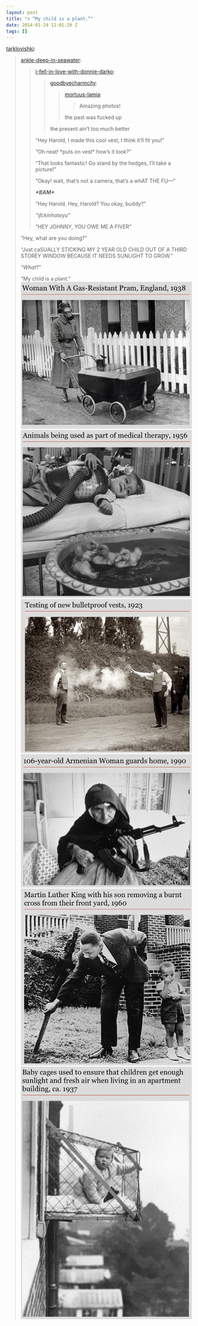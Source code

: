 ```yaml
---
layout: post
title: "> “My child is a plant.”"
date: 2014-01-24 12:01:20 Z
tags: []
---
```

[tarklovishki](http://tarklovishki.tumblr.com/post/68545631643/ankle-deep-in-seawater):

> [ankle-deep-in-seawater](http://ankle-deep-in-seawater.tumblr.com/post/68531333677/i-fell-in-love-with-donnie-darko):
> 
> > [i-fell-in-love-with-donnie-darko](http://i-fell-in-love-with-donnie-darko.tumblr.com/post/68440895356):
> > 
> > > [goodbyecharmcity](http://goodbyecharmcity.tumblr.com/post/68387521709/mortuus-lamia-amazing-photos-the-past-was):
> > > 
> > > > [mortuus-lamia](http://mortuus-lamia.tumblr.com/post/68338351353):
> > > > 
> > > > > Amazing photos!
> > > > 
> > > > the past was fucked up
> > > 
> > > the present ain’t too much better
> > 
> > “Hey Harold, I made this cool vest, I think it’ll fit you!”
> > 
> > “Oh neat! \*puts on vest\* how’s it look?”
> > 
> > “That looks fantastic! Go stand by the hedges, I’ll take a picture!”
> > 
> > “Okay! wait, that’s not a camera, that’s a whAT THE FU—”
> > 
> > _**\*BAM\***_
> > 
> > “Hey Harold. Hey, Harold? You okay, buddy?”
> > 
> > _“ifckinhateyu”_
> > 
> > “HEY JOHNNY, YOU OWE ME A FIVER”
> 
> “Hey, what are you doing?”
> 
> “Just caSUALLY STICKING MY 2 YEAR OLD CHILD OUT OF A THIRD STOREY WINDOW BECAUSE IT NEEDS SUNLIGHT TO GROW.”
> 
> “_What_?”
> 
> “My child is a plant.”
![](/media/2014/01/74376277210_0.jpg)
![](/media/2014/01/74376277210_1.jpg)
![](/media/2014/01/74376277210_2.jpg)
![](/media/2014/01/74376277210_3.jpg)
![](/media/2014/01/74376277210_4.jpg)
![](/media/2014/01/74376277210_5.jpg)
